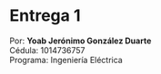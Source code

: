 # Entrega 1
Por:
**Yoab Jerónimo González Duarte**  
Cédula: 1014736757  
Programa: Ingeniería Eléctrica
